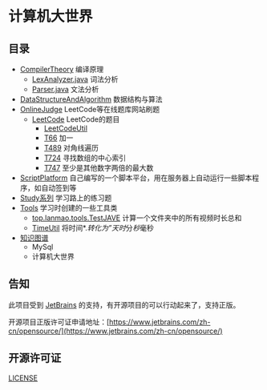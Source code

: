 # 计算机大世界

## 目录

- [CompilerTheory](CompilerTheory) 编译原理
    - [LexAnalyzer.java](CompilerTheory/src/main/java/cs316project/LexAnalyzer.java) 词法分析
    - [Parser.java](CompilerTheory/src/main/java/cs316project/Parser.java) 文法分析
- [DataStructureAndAlgorithm](DataStructureAndAlgorithm) 数据结构与算法
- [OnlineJudge](OnlineJudge) LeetCode等在线题库网站刷题
  - [LeetCode](OnlineJudge/src/main/java/LeetCode) LeetCode的题目
    - [LeetCodeUtil](OnlineJudge/src/main/java/LeetCode/LeetCodeUtil.java) 
    - [T66](OnlineJudge/src/main/java/LeetCode/T66.java) 加一
    - [T489](OnlineJudge/src/main/java/LeetCode/T489.java) 对角线遍历
    - [T724](OnlineJudge/src/main/java/LeetCode/T724.java) 寻找数组的中心索引
    - [T747](OnlineJudge/src/main/java/LeetCode/T747.java) 至少是其他数字两倍的最大数
- [ScriptPlatform](ScriptPlatform) 自己编写的一个脚本平台，用在服务器上自动运行一些脚本程序，如自动签到等
- [Study系列]() 学习路上的练习题
- [Tools](Tools) 学习时创建的一些工具类
    - [top.lanmao.tools.TestJAVE](Tools/src/main/java/top/lanmao/util/TestJAVE.java) 计算一个文件夹中的所有视频时长总和
    - [TimeUtil](Tools/src/main/java/top/lanmao/util/TimeUtil.java) 将时间*.*转化为”*天*时*分*秒*毫秒
- [知识图谱](resources)
    - MySql
    - 计算机大世界

## 告知

此项目受到 [JetBrains](https://www.jetbrains.com/zh-cn/?from=ComputerWorld) 的支持，有开源项目的可以行动起来了，支持正版。

开源项目正版许可证申请地址：[https://www.jetbrains.com/zh-cn/opensource/](https://www.jetbrains.com/zh-cn/opensource/)

## 开源许可证

[LICENSE](LICENSE)
